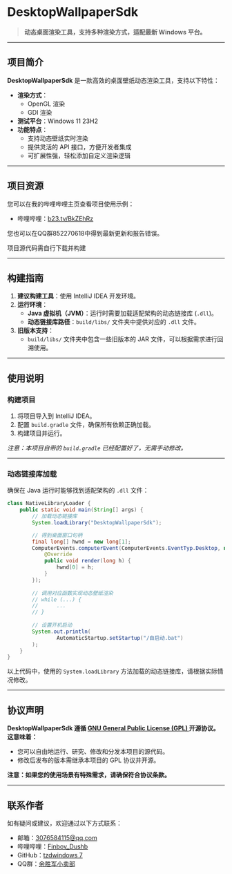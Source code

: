 # DesktopWallpaperSdk

> **动态桌面渲染工具，支持多种渲染方式，适配最新 Windows 平台。**

---

## 项目简介

**DesktopWallpaperSdk** 是一款高效的桌面壁纸动态渲染工具，支持以下特性：

- **渲染方式**：
    - OpenGL 渲染
    - GDI 渲染
- **测试平台**：Windows 11 23H2
- **功能特点**：
    - 支持动态壁纸实时渲染
    - 提供灵活的 API 接口，方便开发者集成
    - 可扩展性强，轻松添加自定义渲染逻辑

---

## 项目资源

您可以在我的哔哩哔哩主页查看项目使用示例：
- 哔哩哔哩：[b23.tv/BkZEhRz](https://b23.tv/BkZEhRz)

您也可以在QQ群852270618中得到最新更新和报告错误。

项目源代码需自行下载并构建

---

## 构建指南

1. **建议构建工具**：使用 IntelliJ IDEA 开发环境。
2. **运行环境**：
    - **Java 虚拟机（JVM）**：运行时需要加载适配架构的动态链接库 (`.dll`)。
    - **动态链接库路径**：`build/libs/` 文件夹中提供对应的 `.dll` 文件。
3. **旧版本支持**：
    - `build/libs/` 文件夹中包含一些旧版本的 JAR 文件，可以根据需求进行回溯使用。

---

## 使用说明

### 构建项目
1. 将项目导入到 IntelliJ IDEA。
2. 配置 `build.gradle` 文件，确保所有依赖正确加载。
3. 构建项目并运行。

*注意：本项目自带的 `build.gradle` 已经配置好了，无需手动修改。*

---

### 动态链接库加载
确保在 Java 运行时能够找到适配架构的 `.dll` 文件：
```java
class NativeLibraryLoader {
    public static void main(String[] args) {
        // 加载动态链接库
        System.loadLibrary("DesktopWallpaperSdk");

        // 得到桌面窗口句柄
        final long[] hwnd = new long[1];
        ComputerEvents.computerEvent(ComputerEvents.EventTyp.Desktop, new Render() {
            @Override
            public void render(long h) {
                hwnd[0] = h;
            }
        });
        
        // 调用对应函数实现动态壁纸渲染
        // while (...) {
        //      ...
        // }
        
        // 设置开机启动
        System.out.println(
                AutomaticStartup.setStartup("/自启动.bat")
        ); 
    }
}
```
以上代码中，使用的 `System.loadLibrary` 方法加载的动态链接库，请根据实际情况修改。

---

## 协议声明

**DesktopWallpaperSdk 遵循 [GNU General Public License (GPL) ](https://www.gnu.org/licenses/gpl-3.0.en.html ) 开源协议。这意味着：**
- 您可以自由地运行、研究、修改和分发本项目的源代码。
- 修改后发布的版本需继承本项目的 GPL 协议并开源。

**注意：如果您的使用场景有特殊需求，请确保符合协议条款。**

---

## 联系作者
如有疑问或建议，欢迎通过以下方式联系：
- 邮箱：[3076584115@qq.com](mailto:3076584115@qq.com)
- 哔哩哔哩：[Finbov_Dushb](https://b23.tv/BkZEhRz)
- GitHub：[tzdwindows 7](https://github.com/tzdwindows)
- QQ群：[余胜军小卖部](http://qm.qq.com/cgi-bin/qm/qr?_wv=1027&k=UqHG8X393i8PEovz6BxgLdL7La5O4Mmw&authKey=I5DVBI%2Byep1COym6dpL956py9RhKkxg7wFJmeam6woQOhciAMY%2Bhhw7%2F5ffdm6L4&noverify=0&group_code=852270618)